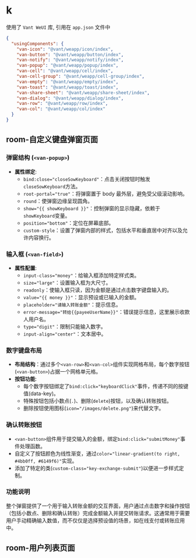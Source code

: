 # k

使用了 `Vant WeUI` 库, 引用在 `app.json` 文件中

```json
{
  "usingComponents": {
    "van-icon": "@vant/weapp/icon/index",
    "van-button": "@vant/weapp/button/index",
    "van-notify": "@vant/weapp/notify/index",
    "van-popup": "@vant/weapp/popup/index",
    "van-cell": "@vant/weapp/cell/index",
    "van-cell-group": "@vant/weapp/cell-group/index",
    "van-empty": "@vant/weapp/empty/index",
    "van-toast": "@vant/weapp/toast/index",
    "van-share-sheet": "@vant/weapp/share-sheet/index",
    "van-dialog": "@vant/weapp/dialog/index",
    "van-row": "@vant/weapp/row/index",
    "van-col": "@vant/weapp/col/index"
  }
}
```

## room-自定义键盘弹窗页面

### 弹窗结构 (`<van-popup>`)

- **属性绑定**:
  - `bind:close="closeSowKeyboard"`：点击关闭按钮时触发`closeSowKeyboard`方法。
  - `root-portal="true"`：将弹窗置于 body 最外层，避免受父级滚动影响。
  - `round`：使弹窗边缘呈现圆角。
  - `show="{{ showKeyboard }}"`：控制弹窗的显示隐藏，依赖于`showKeyboard`变量。
  - `position="bottom"`：定位在屏幕底部。
  - `custom-style`：设置了弹窗内部的样式，包括水平和垂直居中对齐以及允许内容换行。

### 输入框 (`<van-field>`)

- **属性配置**:
  - `input-class="money"`：给输入框添加特定样式类。
  - `size="large"`：设置输入框为大尺寸。
  - `readonly`：使输入框只读，因为金额是通过点击数字键盘输入的。
  - `value="{{ money }}"`：显示预设或已输入的金额。
  - `placeholder="请输入转账金额"`：提示信息。
  - `error-message="转给{{payeeUserName}}"`：错误提示信息，这里展示收款人用户名。
  - `type="digit"`：限制只能输入数字。
  - `input-align="center"`：文本居中。

### 数字键盘布局

- **布局结构**：通过多个`<van-row>`和`<van-col>`组件实现网格布局，每个数字按钮(`<van-button>`)占据一个网格单元格。
- **按钮功能**:
  - 每个数字按钮绑定了`bind:click="keyboardClick"`事件，传递不同的按键值(data-key)。
  - 特殊按钮包括小数点(`.`)、删除(`delete`)按钮，以及确认转账按钮。
  - 删除按钮使用图标(`icon="/images/delete.png"`)来代替文字。

### 确认转账按钮

- `<van-button>`组件用于提交输入的金额，绑定`bind:click="submitMoney"`事件处理函数。
- 自定义了按钮颜色为线性渐变，通过`color="linear-gradient(to right, #4bb0ff, #6149f6)"`实现。
- 添加了特定的类(`custom-class="key-exchange-submit"`)以便进一步样式定制。

### 功能说明

整个弹窗提供了一个用于输入转账金额的交互界面，用户通过点击数字和操作按钮（包括小数点、删除和确认转账）完成金额输入并提交转账请求。这通常用于需要用户手动精确输入数值，而不仅仅是选择预设值的场景，如在线支付或转账应用中。

## room-用户列表页面
